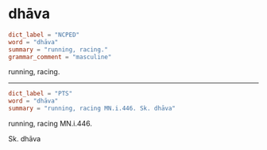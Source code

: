 # dhāva

``` toml
dict_label = "NCPED"
word = "dhāva"
summary = "running, racing."
grammar_comment = "masculine"
```

running, racing.

--------------------

``` toml
dict_label = "PTS"
word = "dhāva"
summary = "running, racing MN.i.446. Sk. dhāva"
```

running, racing MN.i.446.

Sk. dhāva

